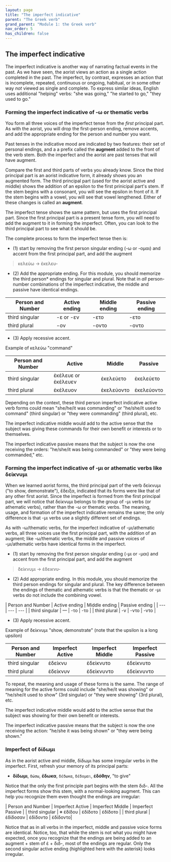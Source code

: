 ```yaml
---
layout: page
title: "The imperfect indicative"
parent: "The Greek verb"
grand_parent: "Module 1: the Greek verb"
nav_order: 5
has_children: false
---
```


## The imperfect indicative

The imperfect indicative is another way of narrating factual events in the past. 
As we have seen, the aorist views an action as a single action completed in the past. 
The imperfect, by contrast, expresses an action that is incomplete, repeated, continuous or ongoing, habitual, or in some other way *not* viewed as single and complete. To express similar ideas, English uses additional "helping" verbs: "she was going," "he started to go," "they used to go."


### Forming the imperfect indicative of -ω or thematic verbs

You form all three voices of the imperfect tense from the *first* principal part.  As with the aorist, you will drop the first-person ending, remove accents, and add the appropriate ending for the person and number you want. 

Past tenses in the indicative mood are indicated by two features: their set of personal endings, and a a prefix called the **augment** added to the front of the verb stem. Both the imperfect and the aorist are past tenses that will have augment. 

Compare the first and third parts of verbs you already know.  Since the third principal part is an aorist indicative form, it already shows you an augmented form.  The third principal part (used for the aorist active and middle) shows the addition of an epsilon to the first prinicipal part's stem. If the stem begins with a consonant, you will see the epsilon in front of it. If the stem begins with a vowel, you will see that vowel lengthened. Either of these changes is called an **augment**. 

The imperfect tense shows the same pattern, but uses the first principal part. Since the first principal part is a present tense form, you will need to add the augment to it in forming the imperfect.  Often, you can look to the third principal part to see what it should be. 

The complete process to form the imperfect tense then is:



- (1) start by removing the first person singular ending (-ω or -ομαι) and accent from the first principal part, and add the augment 

> κελεύω -> ἐκελευ-
>  
> 

- (2) Add the appropriate ending.  For this module, you should memorize the third person* endings for singular and plural. Note that in *all* person-number combinations of the imperfect indicative, the middle and passive have identical endings.

| Person and Number | Active ending | Middle ending | Passive ending |
| --- | --- | --- | --- |
| third singular |  -ε or -εν | -ετο | -ετο |
| third plural | -ον | -οντο | -οντο |


- (3) Apply recessive accent.  

Example of κελεύω "command"

| Person and Number | Active | Middle | Passive |
| --- | --- | --- | --- |
| third singular |  ἐκέλευε or ἐκέλευεν | ἐκελεύετο | ἐκελεύετο |
| third plural | ἐκέλευον | ἐκελεύοντο | ἐκελεύοντο |

Depending on the context, these third person imperfect indicative active verb forms could mean "she/he/it was commanding" or "he/she/it used to command" (third singular) or "they were commanding" (third plural), etc.

The imperfect indicative middle would add to the active sense that the subject was giving these commands for their own benefit or interests or to themselves.

The imperfect indicative passive means that the subject is now the one receiving the orders: "he/she/it was being commanded" or "they were being commanded," etc.



### Forming the imperfect indicative of -μι or athematic verbs like δείκνυμι 

When we learned aorist forms, the third principal part of the verb δείκνυμι ("to show, demonstrate"), ἔδειξα, indicated that its forms were like that of any other first aorist. Since the imperfect is formed from the first principal part, we will notice that δείκνυμι belongs to the group of -μι verbs (or athematic verbs), rather than the -ω or thematic verbs. The meaning, usage, and formation of the imperfect indicative remains the same; the only difference is that -μι verbs use a slightly different set of endings.

As with -ω/thematic verbs, for the imperfect indicative of -μι/athematic verbs, all three voices use the first principal part, with the addition of an augment;  like -ω/thematic verbs, the middle and passive voices of -μι/athematic verbs have identical forms in the imperfect.

- (1) start by removing the first person singular ending (-μι or -μαι) and accent from the first principal part, and add the augment 

> δείκνυμι  -> ἐδεικνυ-


- (2) Add appropriate ending.  In this module, you should memorize the third person endings for singular and plural. The key difference between the endings of thematic and athematic verbs is that the thematic or -μι verbs do not include the combining vowel.

| Person and Number | Active ending | Middle ending | Passive ending |
| --- | --- | --- |
| third singular |  — | -το | -το |
| third plural | -ν | -ντο | -ντο |


- (3) Apply recessive accent.  

Example of δείκνυμι "show, demonstrate" (note that the upsilon is a long upsilon)

| Person and Number | Imperfect Active  | Imperfect Middle  | Imperfect Passive  |
| --- | --- | --- | --- |
| third singular |  ἐδείκνυ  | ἐδείκνυτο  | ἐδείκνυτο |
| third plural | ἐδείκνυν  | ἐδείκνυντο  | ἐδείκνυντο |

To repeat, the meaning and usage of these forms is the same. The range of meaning for the active forms could include "she/he/it was showing" or "he/she/it used to show" (3rd singular) or "they were showing" (3rd plural), etc.

The imperfect indicative middle would add to the active sense that the subject was showing for their own benefit or interests.

The imperfect indicative passive means that the subject is now the one receiving the action: "he/she it was being shown" or "they were being shown."



### Imperfect of δίδωμι

As in the aorist active and middle, δίδωμι has some irregular verbs in the imperfect.  First, refresh your memory of its principal parts:


- **δίδωμι**, `δώσω`, **ἔδωκα**, `δέδωκα`, `δέδομαι`, **ἐδόθην**, "to give"

Notice that the only the first principle part begins with the stem διδ-. All the imperfect forms show this stem, with a normal-looking augment.  This can help you recognize them even thought the endings are irregular:


| Person and Number | Imperfect Active  | Imperfect Middle  | Imperfect Passive  |
| third singular |  ※  ἐδίδου  | ἐδίδοτο  | ἐδίδοτο |
| third plural | ἐδίδοσαν  | ἐδίδοντο  | ἐδίδοντο|

Notice that as in all verbs in the imperfect,  middle and passive voice forms are identical.  Notice, too, that while the stem is not what you might have expected, once you recognize that the endings are being added to an augment + stem of ἐ + διδ-, most of the endings are regular.  Only the second singular active ending (highlighted here with the asterisk) looks irregular.
